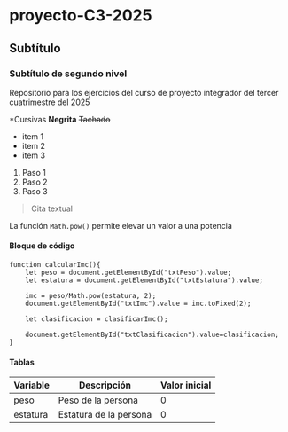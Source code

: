 # proyecto-C3-2025
## Subtítulo
### Subtítulo de segundo nivel
Repositorio para los ejercicios del curso de proyecto integrador del tercer cuatrimestre del 2025

*Cursivas
**Negrita**
~~Tachado~~

- item 1
- item 2
- item 3

1. Paso 1
2. Paso 2
3. Paso 3

> Cita textual

La función `Math.pow()` permite elevar un valor a una potencia

#### Bloque de código

```
function calcularImc(){
    let peso = document.getElementById("txtPeso").value;
    let estatura = document.getElementById("txtEstatura").value;

    imc = peso/Math.pow(estatura, 2);
    document.getElementById("txtImc").value = imc.toFixed(2);

    let clasificacion = clasificarImc();

    document.getElementById("txtClasificacion").value=clasificacion;
}

```

#### Tablas

| Variable | Descripción | Valor inicial |
|---------|-------------|--------|
| peso | Peso de la persona | 0
| estatura | Estatura de la persona | 0 |